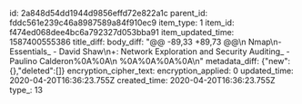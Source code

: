 id: 2a848d54dd1944d9856effd72e822a1c
parent_id: fddc561e239c46a8987589a84f910ec9
item_type: 1
item_id: f474ed068dee4bc6a792327d053bba91
item_updated_time: 1587400555386
title_diff: 
body_diff: "@@ -89,33 +89,73 @@\n Nmap\n- Essentials_ - David Shaw\n+: Network Exploration and Security Auditing_ - Paulino Calderon%0A%0A\n %0A%0A%0A%0A\n"
metadata_diff: {"new":{},"deleted":[]}
encryption_cipher_text: 
encryption_applied: 0
updated_time: 2020-04-20T16:36:23.755Z
created_time: 2020-04-20T16:36:23.755Z
type_: 13